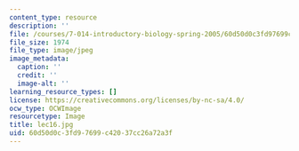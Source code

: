 ```yaml
---
content_type: resource
description: ''
file: /courses/7-014-introductory-biology-spring-2005/60d50d0c3fd97699c42037cc26a72a3f_lec16.jpg
file_size: 1974
file_type: image/jpeg
image_metadata:
  caption: ''
  credit: ''
  image-alt: ''
learning_resource_types: []
license: https://creativecommons.org/licenses/by-nc-sa/4.0/
ocw_type: OCWImage
resourcetype: Image
title: lec16.jpg
uid: 60d50d0c-3fd9-7699-c420-37cc26a72a3f
---
```

